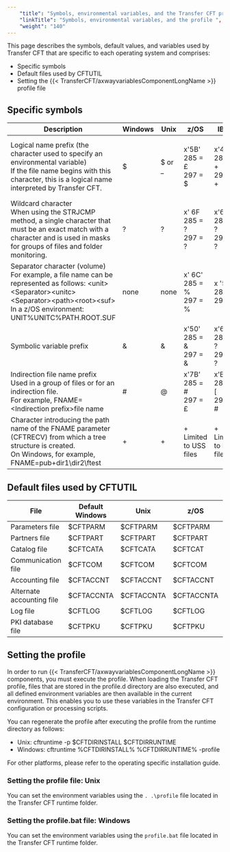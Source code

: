 ```yaml
---
    "title": "Symbols, environmental variables, and the Transfer CFT profile ",
    "linkTitle": "Symbols, environmental variables, and the profile ",
    "weight": "140"
---
```

This
page describes the symbols, default values, and variables used by Transfer
CFT that are specific to each operating system and comprises:

- Specific
    symbols
- Default
    files used by CFTUTIL
- Setting the {{< TransferCFT/axwayvariablesComponentLongName  >}} profile file

Specific symbols
----------------


| Description  | Windows  | Unix  | z/OS  | IBM i  | **OpenVMS  |
| --- | --- | --- | --- | --- | --- |
| Logical name prefix (the character used to specify an environmental variable)<br/> If the file name begins with this character, this is a logical name interpreted by Transfer CFT. | $  | $ or _  | x'5B'<br/> 285 = £<br/> 297 = $ | x'4E'<br/> 285 = +<br/> 297 = + | No specific character;<br/> logical names are<br/> processed transparently by RMS |
| Wildcard character<br/> When using the STRJCMP method, a single character that must be an exact match with a character and is used in masks for groups of files and folder monitoring. | ?  | ?  | x' 6F<br/> 285 = ?<br/> 297 = ? | x'6F'<br/> 285 = ?<br/> 297 = ? | %x  |
| Separator character (volume)<br/> For example, a file name can be represented as follows: &lt;unit&gt;&lt;Separator&gt;&lt;unitc&gt;&lt;Separator&gt;&lt;path&gt;&lt;root&gt;&lt;suf&gt;<br/> In a z/OS environment: UNIT%UNITC%PATH.ROOT.SUF | none  | none  | x' 6C'<br/> 285 = %<br/> 297 = % | x '5E'<br/> 285 = ;<br/> 297 = ; | No volume concept |
| Symbolic variable prefix  | &amp;  | &amp;  | x'50'<br/> 285 = &amp;<br/> 297 = &amp; | x'6F'<br/> 285 = ?<br/> 297 = ? | &amp;  |
| Indirection file name prefix<br/> Used in a group of files or for an indirection file.<br/> For example, FNAME=&lt;Indirection prefix&gt;file name | #  | @  | x'7B’<br/> 285 = #<br/> 297 = £ | x'B1'<br/> 285 = [<br/> 297 = # | Either # or @  |
| Character introducing the path name of the FNAME parameter (CFTRECV) from which a tree structure is created.<br/> On Windows, for example, FNAME=pub\+dir1\dir2\ftest | +  | +  | +<br/> Limited to USS files | +<br/> Limited to HFS files | +  |


Default files used by CFTUTIL
-----------------------------


| File | Default<br/> Windows | Unix | z/OS | IBM i | OpenVMS |
| --- | --- | --- | --- | --- | --- |
| Parameters file  | $CFTPARM  | $CFTPARM |  $CFTPARM |  +CFTPARM |  CFTPARM |
| Partners file  | $CFTPART  |  $CFTPART |  $CFTPART |  +CFTPART |  CFTPART |
| Catalog file  | $CFTCATA |  $CFTCATA |  $CFTCAT |  +CFTCAT |  CFTCATA |
| Communication file  | $CFTCOM  |  $CFTCOM |  $CFTCOM |  +CFTCOM |  CFTCOM |
| Accounting file  | $CFTACCNT  | $CFTACCNT  | $CFTACCNT  | +CFTACCNT  | CFTACCNT  |
| Alternate accounting file  | $CFTACCNTA  | $CFTACCNTA  | $CFTACCNTA  | +CFTACCNTA  | CFTACCNTA  |
| Log file  | $CFTLOG  | $CFTLOG  | $CFTLOG  | +CFTLOG  | CFTLOG  |
| PKI database file  | $CFTPKU  | $CFTPKU  | $CFTPKU  | +CFTPKU  | CFTPKU  |


Setting the profile
-------------------

In order to run {{< TransferCFT/axwayvariablesComponentLongName  >}} components, you must execute the profile. When loading the Transfer CFT profile, files that are stored in the profile.d directory are also executed, and all defined environment variables are then available in the current environment. This enables you to use these variables in the Transfer CFT configuration or processing scripts.

You can regenerate the profile after executing the profile from the runtime directory as follows:

- Unix: cftruntime -p $CFTDIRINSTALL $CFTDIRRUNTIME
- Windows: cftruntime %CFTDIRINSTALL% %CFTDIRRUNTIME% -profile

For other platforms, please refer to the operating specific installation guide.

### Setting the profile file: Unix

You can set the environment variables using the `. .\profile` file located in the Transfer CFT runtime folder.

### Setting the profile.bat file: Windows

You can set the environment variables using the `profile.bat` file located in the Transfer CFT runtime folder.
